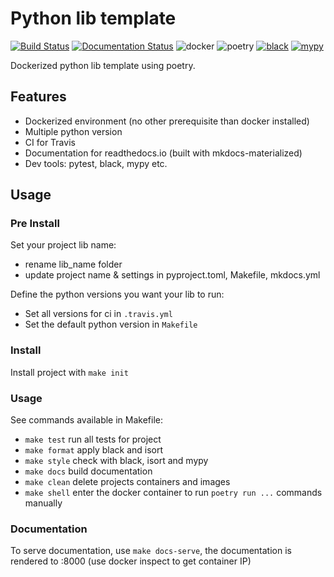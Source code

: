 # Python lib template
[![Build Status](https://travis-ci.com/cimourdain/python_lib_template.svg?branch=master)](https://travis-ci.com/cimourdain/python_lib_template)
[![Documentation Status](https://readthedocs.org/projects/python-lib-template/badge/?version=latest)](https://python-lib-template.readthedocs.io/en/latest/?badge=latest)
![docker](https://badgen.net/badge/icon/docker?icon=docker&label)
![poetry](https://badgen.net/badge/packaging/poetry/cyan)
[![black](https://badgen.net/badge/code%20style/black/000)](https://github.com/ambv/black)
[![mypy](https://badgen.net/badge/code%20style/mypy/pink)](https://github.com/python/mypy)

Dockerized python lib template using poetry.


## Features

 - Dockerized environment (no other prerequisite than docker installed)
 - Multiple python version
 - CI for Travis
 - Documentation for readthedocs.io (built with mkdocs-materialized)
 - Dev tools: pytest, black, mypy etc.

## Usage
### Pre Install
Set your project lib name:

 - rename lib_name folder
 - update project name & settings in pyproject.toml, Makefile, mkdocs.yml

Define the python versions you want your lib to run:

 - Set all versions for ci in `.travis.yml`
 - Set the default python version in `Makefile` 

### Install
Install project with `make init`


### Usage

See commands available in Makefile:

 - `make test` run all tests for project
 - `make format` apply black and isort
 - `make style` check with black, isort and mypy
 - `make docs` build documentation 
 - `make clean` delete projects containers and images 
 - `make shell` enter the docker container to run `poetry run ...` commands manually

### Documentation
To serve documentation, use `make docs-serve`, the documentation is rendered to <docker-container-ip>:8000 (use docker inspect to get container IP)
